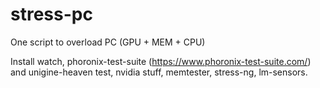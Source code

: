 # stress-pc
One script to overload PC (GPU + MEM + CPU)

Install watch, phoronix-test-suite (https://www.phoronix-test-suite.com/) and unigine-heaven test, nvidia stuff, memtester, stress-ng, lm-sensors.
